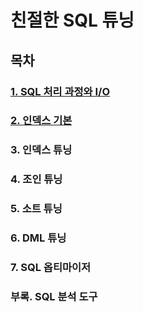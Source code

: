 # 친절한 SQL 튜닝

## 목차

### [1. SQL 처리 과정와 I/O](./1.%20SQL%20처리%20과정과%20IO.md)

### [2. 인덱스 기본](./2.%20인덱스%20기본.md)

### 3. 인덱스 튜닝

### 4. 조인 튜닝

### 5. 소트 튜닝

### 6. DML 튜닝

### 7. SQL 옵티마이저

### 부록. SQL 분석 도구

